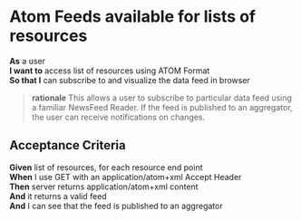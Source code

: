 <a name="Atom_Atom"></a>

Atom Feeds available for lists of resources
===========================================

**As** a user<br/>
**I want to** access list of resources using ATOM Format<br/>
**So that I** can subscribe to and visualize the data feed in browser<br/>
		
> **rationale** This allows a user to subscribe to particular data feed using a familiar NewsFeed Reader.  If the feed is published to an aggregator, the user can receive notifications on changes.

Acceptance Criteria
-------------------

**Given**	list of resources, for each resource end point<br/>
**When**	I use GET with an application/atom+xml Accept Header<br/>
**Then**  	server returns application/atom+xml content<br/>
**And**    it returns a valid feed<br/>
**And**	I can see that the feed is published to an aggregator<br/>